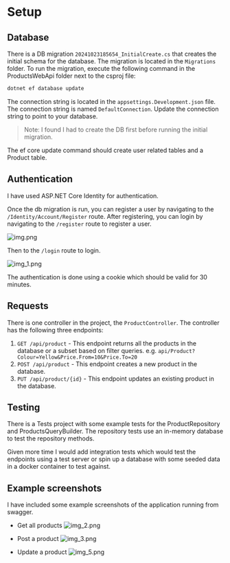 # Setup

## Database

There is a DB migration `20241023185654_InitialCreate.cs` that creates the initial schema for the database. The migration is located in the `Migrations` folder. To run the migration, execute the following command in the ProductsWebApi folder next to the csproj file:

```bash
dotnet ef database update 
```

The connection string is located in the `appsettings.Development.json` file. The connection string is named `DefaultConnection`. Update the connection string to point to your database.

> Note: I found I had to create the DB first before running the initial migration.

The ef core update command should create user related tables and a Product table.

## Authentication

I have used ASP.NET Core Identity for authentication.

Once the db migration is run, you can register a user by navigating to the `/Identity/Account/Register` route. After registering, you can login by navigating to the `/register` route to register a user.

![img.png](Screenshots/img.png)

Then to the `/login` route to login.

![img_1.png](Screenshots/img_1.png)

The authentication is done using a cookie which should be valid for 30 minutes.

## Requests

There is one controller in the project, the `ProductController`. The controller has the following three endpoints:

1. `GET /api/product` - This endpoint returns all the products in the database or a subset based on filter queries.
e.g. `api/Product?Colour=Yellow&Price.From=10&Price.To=20`
2. `POST /api/product` - This endpoint creates a new product in the database.
3. `PUT /api/product/{id}` - This endpoint updates an existing product in the database.

## Testing

There is a Tests project with some example tests for the ProductRepository and ProductsQueryBuilder. 
The repository tests use an in-memory database to test the repository methods.

Given more time I would add integration tests which would test the endpoints using a test server or spin up a database with some seeded data in a docker container to test against.

## Example screenshots

I have included some example screenshots of the application running from swagger.

- Get all products
![img_2.png](Screenshots/img_2.png)

- Post a product
![img_3.png](Screenshots/img_3.png)

- Update a product
![img_5.png](Screenshots/img_5.png)